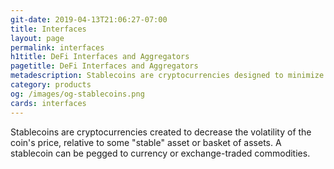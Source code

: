 ```yaml
---
git-date: 2019-04-13T21:06:27-07:00
title: Interfaces
layout: page
permalink: interfaces
h1title: DeFi Interfaces and Aggregators
pagetitle: DeFi Interfaces and Aggregators
metadescription: Stablecoins are cryptocurrencies designed to minimize the volatility of the price of the stablecoin, relative to some 'stable' asset or basket of assets.
category: products
og: /images/og-stablecoins.png
cards: interfaces
---
```

Stablecoins are cryptocurrencies created to decrease the volatility of the coin's price, relative to some "stable" asset or basket of assets. A stablecoin can be pegged to currency or exchange-traded commodities.

